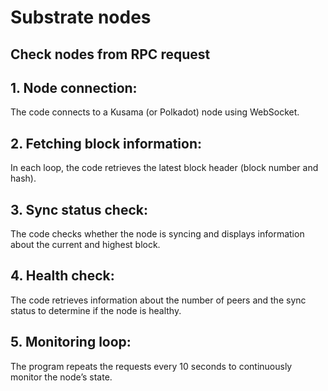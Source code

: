 # Substrate nodes
## Check nodes from RPC request

##  1.	Node connection: 
The code connects to a Kusama (or Polkadot) node using WebSocket.
## 	2.	Fetching block information: 
In each loop, the code retrieves the latest block header (block number and hash).
## 	3.	Sync status check: 
The code checks whether the node is syncing and displays information about the current and highest block.
## 	4.	Health check: 
The code retrieves information about the number of peers and the sync status to determine if the node is healthy.
## 	5.	Monitoring loop: 
The program repeats the requests every 10 seconds to continuously monitor the node’s state.

